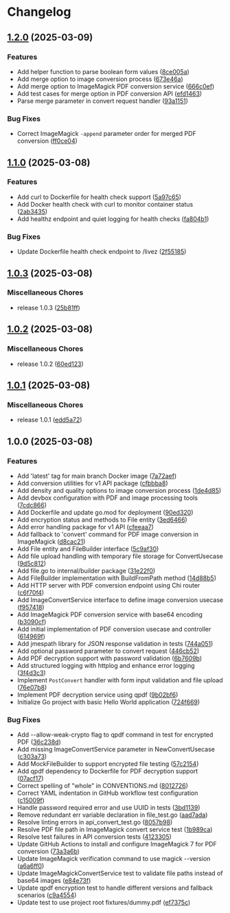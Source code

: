 # Changelog

## [1.2.0](https://github.com/elct9620/pdf64/compare/v1.1.0...v1.2.0) (2025-03-09)


### Features

* Add helper function to parse boolean form values ([8ce005a](https://github.com/elct9620/pdf64/commit/8ce005add360a41ff1de639f0efd105dc0e38c4f))
* Add merge option to image conversion process ([673e46a](https://github.com/elct9620/pdf64/commit/673e46a71b6eb6a336a9679ae702e8539e5b91b2))
* Add merge option to ImageMagick PDF conversion service ([666c0ef](https://github.com/elct9620/pdf64/commit/666c0ef17c822e3a34fa134d4efa1a006df8576b))
* Add test cases for merge option in PDF conversion API ([efd1463](https://github.com/elct9620/pdf64/commit/efd14630c9252196651830931e6de1205e7fddd2))
* Parse merge parameter in convert request handler ([93a1151](https://github.com/elct9620/pdf64/commit/93a115134e2c67083b423c5353456d9edd79348b))


### Bug Fixes

* Correct ImageMagick `-append` parameter order for merged PDF conversion ([ff0ce04](https://github.com/elct9620/pdf64/commit/ff0ce042426f8e6a0175c1a45d500a4d8a0d57e1))

## [1.1.0](https://github.com/elct9620/pdf64/compare/v1.0.3...v1.1.0) (2025-03-08)


### Features

* Add curl to Dockerfile for health check support ([5a97c65](https://github.com/elct9620/pdf64/commit/5a97c6559b73f3c376c611b8e2234e6573e6f1dd))
* Add Docker health check with curl to monitor container status ([2ab3435](https://github.com/elct9620/pdf64/commit/2ab343533d792a9008bce1379bbc0c69bd594838))
* Add healthz endpoint and quiet logging for health checks ([fa804b1](https://github.com/elct9620/pdf64/commit/fa804b14c36b89b0014357185df89806607d09a0))


### Bug Fixes

* Update Dockerfile health check endpoint to /livez ([2f55185](https://github.com/elct9620/pdf64/commit/2f55185647bcbf7327e3822aaedc71cd369183be))

## [1.0.3](https://github.com/elct9620/pdf64/compare/v1.0.2...v1.0.3) (2025-03-08)


### Miscellaneous Chores

* release 1.0.3 ([25b81ff](https://github.com/elct9620/pdf64/commit/25b81ff663aa470b173f3e9a5414e2213b85ffc3))

## [1.0.2](https://github.com/elct9620/pdf64/compare/v1.0.1...v1.0.2) (2025-03-08)


### Miscellaneous Chores

* release 1.0.2 ([60ed123](https://github.com/elct9620/pdf64/commit/60ed123132f4561c61ffa39331e893683de570b0))

## [1.0.1](https://github.com/elct9620/pdf64/compare/v1.0.0...v1.0.1) (2025-03-08)


### Miscellaneous Chores

* release 1.0.1 ([edd5a72](https://github.com/elct9620/pdf64/commit/edd5a72a18c8bcf36ca755bc9e0844a39cf30d48))

## 1.0.0 (2025-03-08)


### Features

* Add 'latest' tag for main branch Docker image ([7a72aef](https://github.com/elct9620/pdf64/commit/7a72aef6bb04060469da595bdf0f8bb2dfd754f7))
* Add conversion utilities for v1 API package ([cfbbba8](https://github.com/elct9620/pdf64/commit/cfbbba8bc36cbfc9cca49f658644ea518e783659))
* Add density and quality options to image conversion process ([1de4d85](https://github.com/elct9620/pdf64/commit/1de4d85d8db4a62669078943ff292832ae8e5456))
* Add devbox configuration with PDF and image processing tools ([7cdc866](https://github.com/elct9620/pdf64/commit/7cdc86670c37132750430d0336b2d3e7564eb087))
* Add Dockerfile and update go.mod for deployment ([90ed320](https://github.com/elct9620/pdf64/commit/90ed320edcb3b7bb047e6f8883035e920b1808f9))
* Add encryption status and methods to File entity ([3ed6466](https://github.com/elct9620/pdf64/commit/3ed64664d263162d8b3229772b9ea1d9a306333f))
* Add error handling package for v1 API ([cfeeaa7](https://github.com/elct9620/pdf64/commit/cfeeaa70996b00d7ae892f7af75e02c39cb6b753))
* Add fallback to 'convert' command for PDF image conversion in ImageMagick ([d8cac21](https://github.com/elct9620/pdf64/commit/d8cac21ccbb2dd5837acf3f24f7065137e183d3d))
* Add File entity and FileBuilder interface ([5c9af30](https://github.com/elct9620/pdf64/commit/5c9af30f7daa951afc860e9cd7f125deebc168b5))
* Add file upload handling with temporary file storage for ConvertUsecase ([9d5c812](https://github.com/elct9620/pdf64/commit/9d5c812a91e551efd5e4af324a40367772c032f0))
* Add file.go to internal/builder package ([31e22f0](https://github.com/elct9620/pdf64/commit/31e22f0579204d3b15e81843793528ea64772403))
* Add FileBuilder implementation with BuildFromPath method ([14d88b5](https://github.com/elct9620/pdf64/commit/14d88b5900a44fdec0d7e576acd66873542a6387))
* Add HTTP server with PDF conversion endpoint using Chi router ([c6f70f4](https://github.com/elct9620/pdf64/commit/c6f70f4038bf4a91c98a0bbce327c60f0e5311d3))
* Add ImageConvertService interface to define image conversion usecase ([f957418](https://github.com/elct9620/pdf64/commit/f9574185b3d4882b5d93f1db7e0c99ca62b98ee0))
* Add ImageMagick PDF conversion service with base64 encoding ([b3090cf](https://github.com/elct9620/pdf64/commit/b3090cf6e29e22731539a17cfda26ffefb7668a8))
* Add initial implementation of PDF conversion usecase and controller ([614969f](https://github.com/elct9620/pdf64/commit/614969f3da4766bbeb9d6d24a5e9498ac5e4b234))
* Add jmespath library for JSON response validation in tests ([744a051](https://github.com/elct9620/pdf64/commit/744a051e1bed6ea321c6f59b4ca3afef4e21ca3c))
* Add optional password parameter to convert request ([446cb52](https://github.com/elct9620/pdf64/commit/446cb52420fa68d33b4948481680c8900ce85d0a))
* Add PDF decryption support with password validation ([6b7609b](https://github.com/elct9620/pdf64/commit/6b7609b2c15fa5eba23ca298c7f765f88d65ff56))
* Add structured logging with httplog and enhance error logging ([3f4d3c3](https://github.com/elct9620/pdf64/commit/3f4d3c3f7d097f45f2cc0306a6c63cfab1a6d375))
* Implement `PostConvert` handler with form input validation and file upload ([76e07b8](https://github.com/elct9620/pdf64/commit/76e07b8c21efc3992d70743115da4d902a57355e))
* Implement PDF decryption service using qpdf ([9b02bf6](https://github.com/elct9620/pdf64/commit/9b02bf6f87edf9e3ea6c2b4368d5971cb2ac3f37))
* Initialize Go project with basic Hello World application ([724f669](https://github.com/elct9620/pdf64/commit/724f669e3b71934e902980ef87112a1c402063e5))


### Bug Fixes

* Add --allow-weak-crypto flag to qpdf command in test for encrypted PDF ([36c238d](https://github.com/elct9620/pdf64/commit/36c238dd8b78da5f71da48737087ef5b64d6f0c5))
* Add missing ImageConvertService parameter in NewConvertUsecase ([c303a73](https://github.com/elct9620/pdf64/commit/c303a73d7d57208c61facadd0c08bf0efd13cf0f))
* Add MockFileBuilder to support encrypted file testing ([57c2154](https://github.com/elct9620/pdf64/commit/57c2154f54d8b9463035388136be3e9039e1a7b4))
* Add qpdf dependency to Dockerfile for PDF decryption support ([07acf17](https://github.com/elct9620/pdf64/commit/07acf177d3b5aa45bad07f6981a6bc1ee701709d))
* Correct spelling of "whole" in CONVENTIONS.md ([8012726](https://github.com/elct9620/pdf64/commit/80127266fb067d50f8ae40e73082123d14eef16b))
* Correct YAML indentation in GitHub workflow test configuration ([c15009f](https://github.com/elct9620/pdf64/commit/c15009f981a88c881a4e061e0963ac3222116314))
* Handle password required error and use UUID in tests ([3bd1139](https://github.com/elct9620/pdf64/commit/3bd113914ca1a4c0f39e5c0984c6f938561cc7ba))
* Remove redundant err variable declaration in file_test.go ([aad7ada](https://github.com/elct9620/pdf64/commit/aad7ada020fbb96af50f126a831041675cd59283))
* Resolve linting errors in api_convert_test.go ([8057b98](https://github.com/elct9620/pdf64/commit/8057b98591c68c919136ff7a80f50caec71b1531))
* Resolve PDF file path in ImageMagick convert service test ([1b989ca](https://github.com/elct9620/pdf64/commit/1b989caeac46b2a9c8d96ab556b3b58c68c4dbba))
* Resolve test failures in API conversion tests ([4123305](https://github.com/elct9620/pdf64/commit/41233051d4720766836e0e34a8f8d1deb0cbf35f))
* Update GitHub Actions to install and configure ImageMagick 7 for PDF conversion ([73a3a6b](https://github.com/elct9620/pdf64/commit/73a3a6bcb92edc7585332f0cd2952a443acc18d5))
* Update ImageMagick verification command to use magick --version ([a6a6ff0](https://github.com/elct9620/pdf64/commit/a6a6ff05c0bf9196acdc9c8bb3fbf5e9885255e7))
* Update ImageMagickConvertService test to validate file paths instead of base64 images ([e84e73f](https://github.com/elct9620/pdf64/commit/e84e73f292c0ba2d88f57e032ed7b0c621c31833))
* Update qpdf encryption test to handle different versions and fallback scenarios ([c9a4554](https://github.com/elct9620/pdf64/commit/c9a45548d54410bab75619c53198ba1372b16b78))
* Update test to use project root fixtures/dummy.pdf ([ef7375c](https://github.com/elct9620/pdf64/commit/ef7375c7a6ae6f2eb04f28207f551cc1a5d8f20c))

